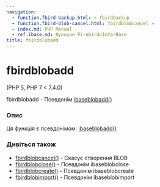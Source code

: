 ```yaml
---
navigation:
  - function.fbird-backup.html: « fbirdbackup
  - function.fbird-blob-cancel.html: fbirdblobcancel »
  - index.md: PHP Manual
  - ref.ibase.md: Функции Firebird/InterBase
title: fbirdblobadd
---
```

# fbirdblobadd

(PHP 5, PHP 7 < 7.4.0)

fbirdblobadd - Псевдонім [ibaseblobadd()](function.ibase-blob-add.md)

### Опис

Ця функція є псевдонімом: [ibaseblobadd()](function.ibase-blob-add.md)

### Дивіться також

-   [fbirdblobcancel()](function.fbird-blob-cancel.md) - Скасує створення BLOB
-   [fbirdblobclose()](function.fbird-blob-close.md) - Псевдонім ibaseblobclose
-   [fbirdblobcreate()](function.fbird-blob-create.md) - Псевдонім ibaseblobcreate
-   [fbirdblobimport()](function.fbird-blob-import.md) - Псевдонім ibaseblobimport
